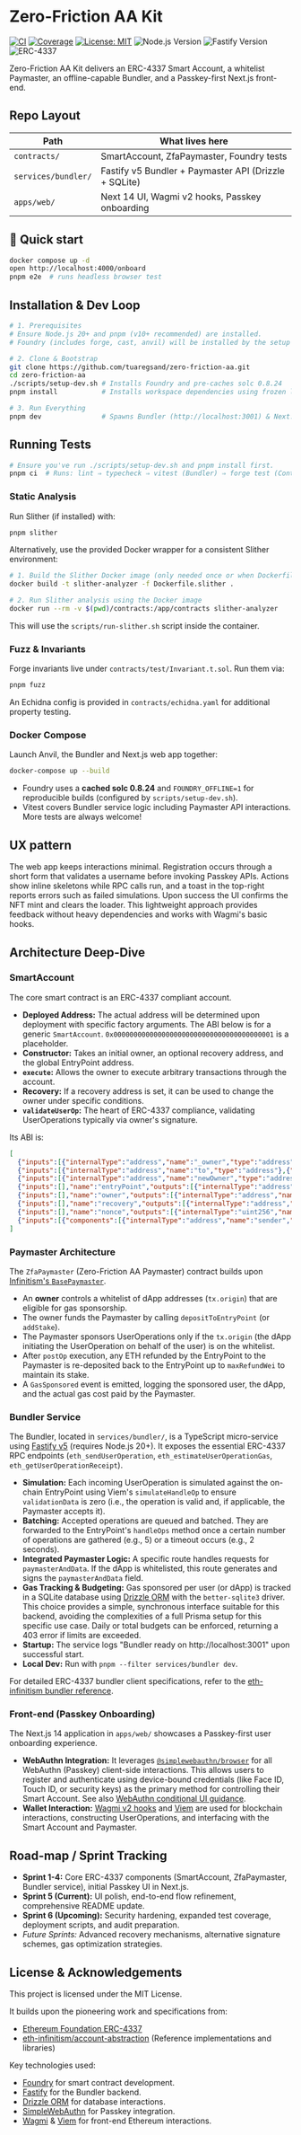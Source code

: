 # Zero-Friction AA Kit

[![CI](https://github.com/tuaregsand/zero-friction-aa/actions/workflows/ci.yml/badge.svg)](https://github.com/tuaregsand/zero-friction-aa/actions/workflows/ci.yml)
[![Coverage](https://img.shields.io/badge/coverage-generated-blue)](https://github.com/tuaregsand/zero-friction-aa/actions/workflows/ci.yml)
[![License: MIT](https://img.shields.io/badge/License-MIT-yellow.svg)](https://opensource.org/licenses/MIT)
![Node.js Version](https://img.shields.io/badge/Node.js-20%2B-blue)
![Fastify Version](https://img.shields.io/badge/Fastify-v5-green)
![ERC-4337](https://img.shields.io/badge/ERC--4337-Compliant-brightgreen)

Zero-Friction AA Kit delivers an ERC-4337 Smart Account, a whitelist Paymaster, an offline-capable Bundler, and a Passkey-first Next.js front-end.

## Repo Layout

| Path                | What lives here                                       |
| ------------------- | ----------------------------------------------------- |
| `contracts/`        | SmartAccount, ZfaPaymaster, Foundry tests             |
| `services/bundler/` | Fastify v5 Bundler + Paymaster API (Drizzle + SQLite) |
| `apps/web/`         | Next 14 UI, Wagmi v2 hooks, Passkey onboarding        |

## 🚀 Quick start

```bash
docker compose up -d
open http://localhost:4000/onboard
pnpm e2e  # runs headless browser test
```

## Installation & Dev Loop

```bash
# 1. Prerequisites
# Ensure Node.js 20+ and pnpm (v10+ recommended) are installed.
# Foundry (includes forge, cast, anvil) will be installed by the setup script if not found.

# 2. Clone & Bootstrap
git clone https://github.com/tuaregsand/zero-friction-aa.git
cd zero-friction-aa
./scripts/setup-dev.sh # Installs Foundry and pre-caches solc 0.8.24
pnpm install           # Installs workspace dependencies using frozen lock-file

# 3. Run Everything
pnpm dev               # Spawns Bundler (http://localhost:3001) & Next.js app (http://localhost:3000)
```

## Running Tests

```bash
# Ensure you've run ./scripts/setup-dev.sh and pnpm install first.
pnpm ci  # Runs: lint ⇒ typecheck ⇒ vitest (Bundler) ⇒ forge test (Contracts)
```

### Static Analysis

Run Slither (if installed) with:

```bash
pnpm slither
```

Alternatively, use the provided Docker wrapper for a consistent Slither environment:

```bash
# 1. Build the Slither Docker image (only needed once or when Dockerfile.slither changes)
docker build -t slither-analyzer -f Dockerfile.slither .

# 2. Run Slither analysis using the Docker image
docker run --rm -v $(pwd)/contracts:/app/contracts slither-analyzer
```

This will use the `scripts/run-slither.sh` script inside the container.

### Fuzz & Invariants

Forge invariants live under `contracts/test/Invariant.t.sol`.
Run them via:

```bash
pnpm fuzz
```

An Echidna config is provided in `contracts/echidna.yaml` for
additional property testing.

### Docker Compose

Launch Anvil, the Bundler and Next.js web app together:

```bash
docker-compose up --build
```


*   Foundry uses a **cached solc 0.8.24** and `FOUNDRY_OFFLINE=1` for reproducible builds (configured by `scripts/setup-dev.sh`).
*   Vitest covers Bundler service logic including Paymaster API interactions. More tests are always welcome!

## UX pattern

The web app keeps interactions minimal. Registration occurs through a short form that validates a username before invoking Passkey APIs. Actions show inline skeletons while RPC calls run, and a toast in the top-right reports errors such as failed simulations. Upon success the UI confirms the NFT mint and clears the loader. This lightweight approach provides feedback without heavy dependencies and works with Wagmi's basic hooks.

## Architecture Deep-Dive

### SmartAccount
The core smart contract is an ERC-4337 compliant account.
*   **Deployed Address:** The actual address will be determined upon deployment with specific factory arguments. The ABI below is for a generic `SmartAccount`. `0x0000000000000000000000000000000000000001` is a placeholder.
*   **Constructor:** Takes an initial owner, an optional recovery address, and the global EntryPoint address.
*   **`execute`:** Allows the owner to execute arbitrary transactions through the account.
*   **Recovery:** If a recovery address is set, it can be used to change the owner under specific conditions.
*   **`validateUserOp`:** The heart of ERC-4337 compliance, validating UserOperations typically via owner's signature.

Its ABI is:
```json
[
  {"inputs":[{"internalType":"address","name":"_owner","type":"address"},{"internalType":"address","name":"_recovery","type":"address"},{"internalType":"address","name":"_entryPoint","type":"address"}],"stateMutability":"nonpayable","type":"constructor"},
  {"inputs":[{"internalType":"address","name":"to","type":"address"},{"internalType":"uint256","name":"value","type":"uint256"},{"internalType":"bytes","name":"data","type":"bytes"}],"name":"execute","outputs":[],"stateMutability":"nonpayable","type":"function"},
  {"inputs":[{"internalType":"address","name":"newOwner","type":"address"}],"name":"changeOwner","outputs":[],"stateMutability":"nonpayable","type":"function"},
  {"inputs":[],"name":"entryPoint","outputs":[{"internalType":"address","name":"","type":"address"}],"stateMutability":"view","type":"function"},
  {"inputs":[],"name":"owner","outputs":[{"internalType":"address","name":"","type":"address"}],"stateMutability":"view","type":"function"},
  {"inputs":[],"name":"recovery","outputs":[{"internalType":"address","name":"","type":"address"}],"stateMutability":"view","type":"function"},
  {"inputs":[],"name":"nonce","outputs":[{"internalType":"uint256","name":"","type":"uint256"}],"stateMutability":"view","type":"function"},
  {"inputs":[{"components":[{"internalType":"address","name":"sender","type":"address"},{"internalType":"uint256","name":"nonce","type":"uint256"},{"internalType":"bytes","name":"initCode","type":"bytes"},{"internalType":"bytes","name":"callData","type":"bytes"},{"internalType":"uint256","name":"callGasLimit","type":"uint256"},{"internalType":"uint256","name":"verificationGasLimit","type":"uint256"},{"internalType":"uint256","name":"preVerificationGas","type":"uint256"},{"internalType":"uint256","name":"maxFeePerGas","type":"uint256"},{"internalType":"uint256","name":"maxPriorityFeePerGas","type":"uint256"},{"internalType":"bytes","name":"paymasterAndData","type":"bytes"},{"internalType":"bytes","name":"signature","type":"bytes"}],"internalType":"UserOperation","name":"userOp","type":"tuple"},{"internalType":"bytes32","name":"userOpHash","type":"bytes32"},{"internalType":"uint256","name":"missingAccountFunds","type":"uint256"}],"name":"validateUserOp","outputs":[{"internalType":"uint256","name":"validationData","type":"uint256"}],"stateMutability":"nonpayable","type":"function"}
]
```

### Paymaster Architecture
The `ZfaPaymaster` (Zero-Friction AA Paymaster) contract builds upon [Infinitism's `BasePaymaster`](https://github.com/eth-infinitism/account-abstraction/blob/develop/contracts/core/BasePaymaster.sol).
*   An **owner** controls a whitelist of dApp addresses (`tx.origin`) that are eligible for gas sponsorship.
*   The owner funds the Paymaster by calling `depositToEntryPoint` (or `addStake`).
*   The Paymaster sponsors UserOperations only if the `tx.origin` (the dApp initiating the UserOperation on behalf of the user) is on the whitelist.
*   After `postOp` execution, any ETH refunded by the EntryPoint to the Paymaster is re-deposited back to the EntryPoint up to `maxRefundWei` to maintain its stake.
*   A `GasSponsored` event is emitted, logging the sponsored user, the dApp, and the actual gas cost paid by the Paymaster.

### Bundler Service
The Bundler, located in `services/bundler/`, is a TypeScript micro-service using [Fastify v5](https://github.com/fastify/fastify/releases?utm_source=chatgpt.com) (requires Node.js 20+). It exposes the essential ERC-4337 RPC endpoints (`eth_sendUserOperation`, `eth_estimateUserOperationGas`, `eth_getUserOperationReceipt`).
*   **Simulation:** Each incoming UserOperation is simulated against the on-chain EntryPoint using Viem's `simulateHandleOp` to ensure `validationData` is zero (i.e., the operation is valid and, if applicable, the Paymaster accepts it).
*   **Batching:** Accepted operations are queued and batched. They are forwarded to the EntryPoint's `handleOps` method once a certain number of operations are gathered (e.g., 5) or a timeout occurs (e.g., 2 seconds).
*   **Integrated Paymaster Logic:** A specific route handles requests for `paymasterAndData`. If the dApp is whitelisted, this route generates and signs the `paymasterAndData` field.
*   **Gas Tracking & Budgeting:** Gas sponsored per user (or dApp) is tracked in a SQLite database using [Drizzle ORM](https://orm.drizzle.team/docs/get-started-sqlite?utm_source=chatgpt.com) with the `better-sqlite3` driver. This choice provides a simple, synchronous interface suitable for this backend, avoiding the complexities of a full Prisma setup for this specific use case. Daily or total budgets can be enforced, returning a 403 error if limits are exceeded.
*   **Startup:** The service logs "Bundler ready on http://localhost:3001" upon successful start.
*   **Local Dev:** Run with `pnpm --filter services/bundler dev`.

For detailed ERC-4337 bundler client specifications, refer to the [eth-infinitism bundler reference](https://github.com/eth-infinitism/bundler?utm_source=chatgpt.com).

### Front-end (Passkey Onboarding)
The Next.js 14 application in `apps/web/` showcases a Passkey-first user onboarding experience.
*   **WebAuthn Integration:** It leverages [`@simplewebauthn/browser`](https://simplewebauthn.dev/docs/packages/browser?utm_source=chatgpt.com) for all WebAuthn (Passkey) client-side interactions. This allows users to register and authenticate using device-bound credentials (like Face ID, Touch ID, or security keys) as the primary method for controlling their Smart Account. See also [WebAuthn conditional UI guidance](https://github.com/MasterKale/SimpleWebAuthn/issues/582?utm_source=chatgpt.com).
*   **Wallet Interaction:** [Wagmi v2 hooks](https://wagmi.sh/react/guides/viem?utm_source=chatgpt.com) and [Viem](https://viem.sh/) are used for blockchain interactions, constructing UserOperations, and interfacing with the Smart Account and Paymaster.

## Road-map / Sprint Tracking
*   **Sprint 1-4:** Core ERC-4337 components (SmartAccount, ZfaPaymaster, Bundler service), initial Passkey UI in Next.js.
*   **Sprint 5 (Current):** UI polish, end-to-end flow refinement, comprehensive README update.
*   **Sprint 6 (Upcoming):** Security hardening, expanded test coverage, deployment scripts, and audit preparation.
*   _Future Sprints:_ Advanced recovery mechanisms, alternative signature schemes, gas optimization strategies.

## License & Acknowledgements
This project is licensed under the MIT License.

It builds upon the pioneering work and specifications from:
*   [Ethereum Foundation ERC-4337](https://eips.ethereum.org/EIPS/eip-4337)
*   [eth-infinitism/account-abstraction](https://github.com/eth-infinitism/account-abstraction?utm_source=chatgpt.com) (Reference implementations and libraries)

Key technologies used:
*   [Foundry](https://book.getfoundry.sh/) for smart contract development.
*   [Fastify](https://www.fastify.io/) for the Bundler backend.
*   [Drizzle ORM](https://orm.drizzle.team/?utm_source=chatgpt.com) for database interactions.
*   [SimpleWebAuthn](https://simplewebauthn.dev/) for Passkey integration.
*   [Wagmi](https://wagmi.sh/) & [Viem](https://viem.sh/) for front-end Ethereum interactions.
